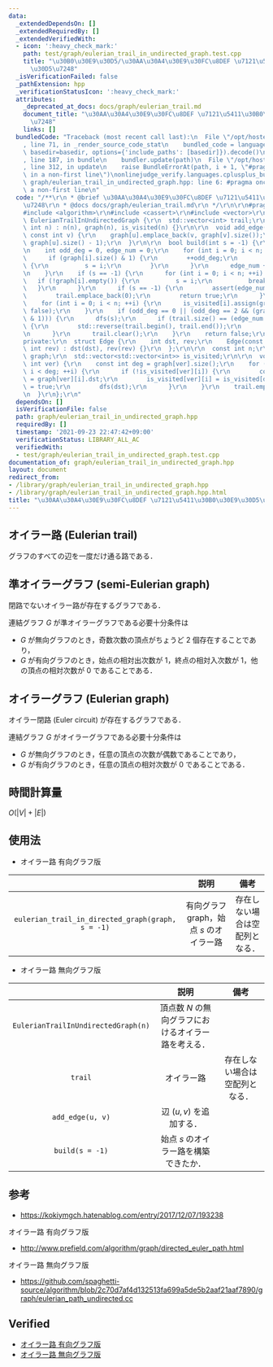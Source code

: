 ```yaml
---
data:
  _extendedDependsOn: []
  _extendedRequiredBy: []
  _extendedVerifiedWith:
  - icon: ':heavy_check_mark:'
    path: test/graph/eulerian_trail_in_undirected_graph.test.cpp
    title: "\u30B0\u30E9\u30D5/\u30AA\u30A4\u30E9\u30FC\u8DEF \u7121\u5411\u30B0\u30E9\
      \u30D5\u7248"
  _isVerificationFailed: false
  _pathExtension: hpp
  _verificationStatusIcon: ':heavy_check_mark:'
  attributes:
    _deprecated_at_docs: docs/graph/eulerian_trail.md
    document_title: "\u30AA\u30A4\u30E9\u30FC\u8DEF \u7121\u5411\u30B0\u30E9\u30D5\
      \u7248"
    links: []
  bundledCode: "Traceback (most recent call last):\n  File \"/opt/hostedtoolcache/Python/3.9.7/x64/lib/python3.9/site-packages/onlinejudge_verify/documentation/build.py\"\
    , line 71, in _render_source_code_stat\n    bundled_code = language.bundle(stat.path,\
    \ basedir=basedir, options={'include_paths': [basedir]}).decode()\n  File \"/opt/hostedtoolcache/Python/3.9.7/x64/lib/python3.9/site-packages/onlinejudge_verify/languages/cplusplus.py\"\
    , line 187, in bundle\n    bundler.update(path)\n  File \"/opt/hostedtoolcache/Python/3.9.7/x64/lib/python3.9/site-packages/onlinejudge_verify/languages/cplusplus_bundle.py\"\
    , line 312, in update\n    raise BundleErrorAt(path, i + 1, \"#pragma once found\
    \ in a non-first line\")\nonlinejudge_verify.languages.cplusplus_bundle.BundleErrorAt:\
    \ graph/eulerian_trail_in_undirected_graph.hpp: line 6: #pragma once found in\
    \ a non-first line\n"
  code: "/**\r\n * @brief \u30AA\u30A4\u30E9\u30FC\u8DEF \u7121\u5411\u30B0\u30E9\u30D5\
    \u7248\r\n * @docs docs/graph/eulerian_trail.md\r\n */\r\n\r\n#pragma once\r\n\
    #include <algorithm>\r\n#include <cassert>\r\n#include <vector>\r\n\r\nstruct\
    \ EulerianTrailInUndirectedGraph {\r\n  std::vector<int> trail;\r\n\r\n  EulerianTrailInUndirectedGraph(const\
    \ int n) : n(n), graph(n), is_visited(n) {}\r\n\r\n  void add_edge(const int u,\
    \ const int v) {\r\n    graph[u].emplace_back(v, graph[v].size());\r\n    graph[v].emplace_back(u,\
    \ graph[u].size() - 1);\r\n  }\r\n\r\n  bool build(int s = -1) {\r\n    trail.clear();\r\
    \n    int odd_deg = 0, edge_num = 0;\r\n    for (int i = 0; i < n; ++i) {\r\n\
    \      if (graph[i].size() & 1) {\r\n        ++odd_deg;\r\n        if (s == -1)\
    \ {\r\n          s = i;\r\n        }\r\n      }\r\n      edge_num += graph[i].size();\r\
    \n    }\r\n    if (s == -1) {\r\n      for (int i = 0; i < n; ++i) {\r\n     \
    \   if (!graph[i].empty()) {\r\n          s = i;\r\n          break;\r\n     \
    \   }\r\n      }\r\n      if (s == -1) {\r\n        assert(edge_num == 0);\r\n\
    \        trail.emplace_back(0);\r\n        return true;\r\n      }\r\n    }\r\n\
    \    for (int i = 0; i < n; ++i) {\r\n      is_visited[i].assign(graph[i].size(),\
    \ false);\r\n    }\r\n    if (odd_deg == 0 || (odd_deg == 2 && (graph[s].size()\
    \ & 1))) {\r\n      dfs(s);\r\n      if (trail.size() == (edge_num >> 1) + 1)\
    \ {\r\n        std::reverse(trail.begin(), trail.end());\r\n        return true;\r\
    \n      }\r\n      trail.clear();\r\n    }\r\n    return false;\r\n  }\r\n\r\n\
    private:\r\n  struct Edge {\r\n    int dst, rev;\r\n    Edge(const int dst, const\
    \ int rev) : dst(dst), rev(rev) {}\r\n  };\r\n\r\n  const int n;\r\n  std::vector<std::vector<Edge>>\
    \ graph;\r\n  std::vector<std::vector<int>> is_visited;\r\n\r\n  void dfs(const\
    \ int ver) {\r\n    const int deg = graph[ver].size();\r\n    for (int i = 0;\
    \ i < deg; ++i) {\r\n      if (!is_visited[ver][i]) {\r\n        const int dst\
    \ = graph[ver][i].dst;\r\n        is_visited[ver][i] = is_visited[dst][graph[ver][i].rev]\
    \ = true;\r\n        dfs(dst);\r\n      }\r\n    }\r\n    trail.emplace_back(ver);\r\
    \n  }\r\n};\r\n"
  dependsOn: []
  isVerificationFile: false
  path: graph/eulerian_trail_in_undirected_graph.hpp
  requiredBy: []
  timestamp: '2021-09-23 22:47:42+09:00'
  verificationStatus: LIBRARY_ALL_AC
  verifiedWith:
  - test/graph/eulerian_trail_in_undirected_graph.test.cpp
documentation_of: graph/eulerian_trail_in_undirected_graph.hpp
layout: document
redirect_from:
- /library/graph/eulerian_trail_in_undirected_graph.hpp
- /library/graph/eulerian_trail_in_undirected_graph.hpp.html
title: "\u30AA\u30A4\u30E9\u30FC\u8DEF \u7121\u5411\u30B0\u30E9\u30D5\u7248"
---
```

## オイラー路 (Eulerian trail)

グラフのすべての辺を一度だけ通る路である．


## 準オイラーグラフ (semi-Eulerian graph)

閉路でないオイラー路が存在するグラフである．

連結グラフ $G$ が準オイラーグラフである必要十分条件は
- $G$ が無向グラフのとき，奇数次数の頂点がちょうど $2$ 個存在することであり，
- $G$ が有向グラフのとき，始点の相対出次数が $1$，終点の相対入次数が $1$，他の頂点の相対次数が $0$ であることである．


## オイラーグラフ (Eulerian graph)

オイラー閉路 (Euler circuit) が存在するグラフである．

連結グラフ $G$ がオイラーグラフである必要十分条件は
- $G$ が無向グラフのとき，任意の頂点の次数が偶数であることであり，
- $G$ が有向グラフのとき，任意の頂点の相対次数が $0$ であることである．


## 時間計算量

$O(\lvert V \rvert + \lvert E \rvert)$


## 使用法

- オイラー路 有向グラフ版

||説明|備考|
|:--:|:--:|:--:|
|`eulerian_trail_in_directed_graph(graph, s = -1)`|有向グラフ $\mathrm{graph}$，始点 $s$ のオイラー路|存在しない場合は空配列となる．|

- オイラー路 無向グラフ版

||説明|備考|
|:--:|:--:|:--:|
|`EulerianTrailInUndirectedGraph(n)`|頂点数 $N$ の無向グラフにおけるオイラー路を考える．||
|`trail`|オイラー路|存在しない場合は空配列となる．|
|`add_edge(u, v)`|辺 $(u, v)$ を追加する．||
|`build(s = -1)`|始点 $s$ のオイラー路を構築できたか．||


## 参考

- https://kokiymgch.hatenablog.com/entry/2017/12/07/193238

オイラー路 有向グラフ版
- http://www.prefield.com/algorithm/graph/directed_euler_path.html

オイラー路 無向グラフ版
- https://github.com/spaghetti-source/algorithm/blob/2c70d7af4d132513fa699a5de5b2aaf21aaf7890/graph/eulerian_path_undirected.cc


## Verified

- [オイラー路 有向グラフ版](https://onlinejudge.u-aizu.ac.jp/solutions/problem/0225/review/4082901/emthrm/C++14)
- [オイラー路 無向グラフ版](https://yukicoder.me/submissions/701541)
